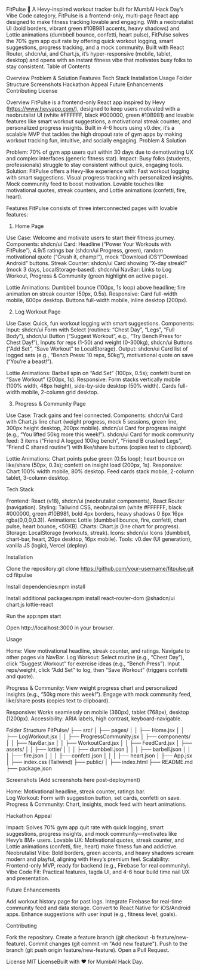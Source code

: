 FitPulse 💪
A Hevy-inspired workout tracker built for MumbAI Hack Day’s Vibe Code category, FitPulse is a frontend-only, multi-page React app designed to make fitness tracking lovable and engaging. With a neobrutalist UI (bold borders, vibrant green #10B981 accents, heavy shadows) and Lottie animations (dumbbell bounce, confetti, heart pulse), FitPulse solves the 70% gym app quit rate by offering quick workout logging, smart suggestions, progress tracking, and a mock community. Built with React Router, shdcn/ui, and Chart.js, it’s hyper-responsive (mobile, tablet, desktop) and opens with an instant fitness vibe that motivates busy folks to stay consistent.
Table of Contents

Overview
Problem & Solution
Features
Tech Stack
Installation
Usage
Folder Structure
Screenshots
Hackathon Appeal
Future Enhancements
Contributing
License

Overview
FitPulse is a frontend-only React app inspired by Hevy (https://www.hevyapp.com/), designed to keep users motivated with a neobrutalist UI (white #FFFFFF, black #000000, green #10B981) and lovable features like smart workout suggestions, a motivational streak counter, and personalized progress insights. Built in 4-6 hours using v0.dev, it’s a scalable MVP that tackles the high dropout rate of gym apps by making workout tracking fun, intuitive, and socially engaging.
Problem & Solution

Problem: 70% of gym app users quit within 30 days due to demotivating UX and complex interfaces (generic fitness stat).
Impact: Busy folks (students, professionals) struggle to stay consistent without quick, engaging tools.
Solution: FitPulse offers a Hevy-like experience with:
Fast workout logging with smart suggestions.
Visual progress tracking with personalized insights.
Mock community feed to boost motivation.
Lovable touches like motivational quotes, streak counters, and Lottie animations (confetti, fire, heart).



Features
FitPulse consists of three interconnected pages with lovable features:
1. Home Page

Use Case: Welcome and motivate users to start their fitness journey.
Components:
shdcn/ui Card: Headline (“Power Your Workouts with FitPulse”), 4.9/5 ratings bar (shdcn/ui Progress, green), random motivational quote (“Crush it, champ!”), mock “Download iOS”/“Download Android” buttons.
Streak Counter: shdcn/ui Card showing “X-day streak!” (mock 3 days, LocalStorage-based).
shdcn/ui NavBar: Links to Log Workout, Progress & Community (green highlight on active page).


Lottie Animations: Dumbbell bounce (100px, 1s loop) above headline; fire animation on streak counter (50px, 0.5s).
Responsive: Card full-width mobile, 600px desktop. Buttons full-width mobile, inline desktop (200px).

2. Log Workout Page

Use Case: Quick, fun workout logging with smart suggestions.
Components:
Input: shdcn/ui Form with Select (routines: “Chest Day”, “Legs”, “Full Body”), shdcn/ui Button (“Suggest Workout”, e.g., “Try Bench Press for Chest Day!”), Inputs for reps (1-50) and weight (0-300kg), shdcn/ui Buttons (“Add Set”, “Save Workout” to LocalStorage).
Output: shdcn/ui Card list of logged sets (e.g., “Bench Press: 10 reps, 50kg”), motivational quote on save (“You’re a beast!”).


Lottie Animations: Barbell spin on “Add Set” (100px, 0.5s); confetti burst on “Save Workout” (200px, 1s).
Responsive: Form stacks vertically mobile (100% width, 48px height), side-by-side desktop (50% width). Cards full-width mobile, 2-column grid desktop.

3. Progress & Community Page

Use Case: Track gains and feel connected.
Components:
shdcn/ui Card with Chart.js line chart (weight progress, mock 5 sessions, green line, 300px height desktop, 200px mobile).
shdcn/ui Card for progress insight (e.g., “You lifted 50kg more this week!”).
shdcn/ui Card for mock community feed: 3 items (“Friend A logged 100kg bench”, “Friend B crushed Legs”, “Friend C shared routine”) with like/share buttons (copies text to clipboard).


Lottie Animations: Chart points pulse green (0.5s loop); heart bounce on like/share (50px, 0.3s); confetti on insight load (200px, 1s).
Responsive: Chart 100% width mobile, 80% desktop. Feed cards stack mobile, 2-column tablet, 3-column desktop.

Tech Stack

Frontend: React (v18), shdcn/ui (neobrutalist components), React Router (navigation).
Styling: Tailwind CSS, neobrutalism (white #FFFFFF, black #000000, green #10B981, bold 4px borders, heavy shadows 0 8px 16px rgba(0,0,0,0.3)).
Animations: Lottie (dumbbell bounce, fire, confetti, chart pulse, heart bounce, <50KB).
Charts: Chart.js (line chart for progress).
Storage: LocalStorage (workouts, streak).
Icons: shdcn/ui Icons (dumbbell, chart-bar, heart, 20px desktop, 16px mobile).
Tools: v0.dev (UI generation), vanilla JS (logic), Vercel (deploy).

Installation

Clone the repository:git clone https://github.com/your-username/fitpulse.git
cd fitpulse


Install dependencies:npm install


Install additional packages:npm install react-router-dom @shadcn/ui chart.js lottie-react


Run the app:npm start

Open http://localhost:3000 in your browser.

Usage

Home: View motivational headline, streak counter, and ratings. Navigate to other pages via NavBar.
Log Workout:
Select routine (e.g., “Chest Day”), click “Suggest Workout” for exercise ideas (e.g., “Bench Press”).
Input reps/weight, click “Add Set” to log, then “Save Workout” (triggers confetti and quote).


Progress & Community:
View weight progress chart and personalized insights (e.g., “50kg more this week!”).
Engage with mock community feed, like/share posts (copies text to clipboard).




Responsive: Works seamlessly on mobile (360px), tablet (768px), desktop (1200px).
Accessibility: ARIA labels, high contrast, keyboard-navigable.

Folder Structure
FitPulse/
├── src/
│   ├── pages/
│   │   ├── Home.jsx
│   │   ├── LogWorkout.jsx
│   │   ├── ProgressCommunity.jsx
│   ├── components/
│   │   ├── NavBar.jsx
│   │   ├── WorkoutCard.jsx
│   │   ├── FeedCard.jsx
│   ├── assets/
│   │   ├── lottie/
│   │   │   ├── dumbbell.json
│   │   │   ├── barbell.json
│   │   │   ├── fire.json
│   │   │   ├── confetti.json
│   │   │   ├── heart.json
│   ├── App.jsx
│   ├── index.css (Tailwind)
├── public/
│   ├── index.html
├── README.md
├── package.json

Screenshots
(Add screenshots here post-deployment)  

Home: Motivational headline, streak counter, ratings bar.  
Log Workout: Form with suggestion button, set cards, confetti on save.  
Progress & Community: Chart, insights, mock feed with heart animations.

Hackathon Appeal

Impact: Solves 70% gym app quit rate with quick logging, smart suggestions, progress insights, and mock community—motivates like Hevy’s 8M+ users.
Lovable UX: Motivational quotes, streak counter, and Lottie animations (confetti, fire, heart) make fitness fun and addictive.
Neobrutalist Vibe: Bold borders, green accents, and heavy shadows scream modern and playful, aligning with Hevy’s premium feel.
Scalability: Frontend-only MVP, ready for backend (e.g., Firebase for real community).
Vibe Code Fit: Practical features, tagda UI, and 4-6 hour build time nail UX and presentation.

Future Enhancements

Add workout history page for past logs.
Integrate Firebase for real-time community feed and data storage.
Convert to React Native for iOS/Android apps.
Enhance suggestions with user input (e.g., fitness level, goals).

Contributing

Fork the repository.
Create a feature branch (git checkout -b feature/new-feature).
Commit changes (git commit -m "Add new feature").
Push to the branch (git push origin feature/new-feature).
Open a Pull Request.

License
MIT LicenseBuilt with ❤️ for MumbAI Hack Day.
